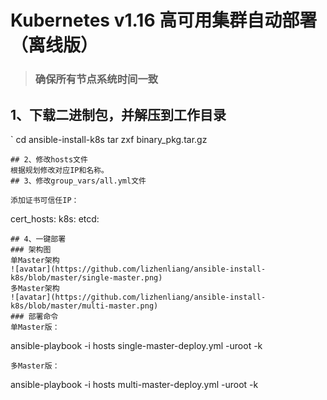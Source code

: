# Kubernetes v1.16 高可用集群自动部署（离线版）
>### 确保所有节点系统时间一致
## 1、下载二进制包，并解压到工作目录
`
cd ansible-install-k8s
tar zxf binary_pkg.tar.gz
```
## 2、修改hosts文件
根据规划修改对应IP和名称。
## 3、修改group_vars/all.yml文件

添加证书可信任IP：
```
cert_hosts:
  k8s:
  etcd:
```
## 4、一键部署
### 架构图
单Master架构
![avatar](https://github.com/lizhenliang/ansible-install-k8s/blob/master/single-master.png)
多Master架构
![avatar](https://github.com/lizhenliang/ansible-install-k8s/blob/master/multi-master.png)
### 部署命令
单Master版：
```
ansible-playbook -i hosts single-master-deploy.yml -uroot -k
```
多Master版：
```
ansible-playbook -i hosts multi-master-deploy.yml -uroot -k
```
